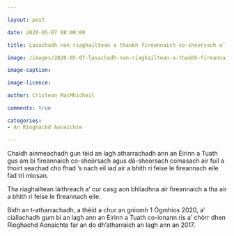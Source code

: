 ```yaml
---

layout: post

date: 2020-05-07 08:00:00

title: Lasachadh nan riaghailtean a thaobh fireannaich co-sheòrsach a’ toirt seachad fala ann an Èirinn a Tuath

image: /images/2020-05-07-lasachadh-nan-riaghailtean-a-thaobh-fireannaich-co-sheorsach-a-toirt-seachad-fala-ann-an-eirinn-a-tuath.JPG

image-caption:

image-licence:

author: Crìstean MacMhìcheil

comments: true

categories:
- An Rìoghachd Aonaichte

---
```


Chaidh ainmeachadh gun tèid an lagh atharrachadh ann an Èirinn a Tuath gus am bi fireannaich co-sheòrsach agus dà-sheòrsach comasach air fuil a thoirt seachad cho fhad ’s nach eil iad air a bhith ri feise le fireannach eile fad trì mìosan.

<!--more-->

Tha riaghailtean làithreach a’ cur casg aon bhliadhna air fireannaich a tha air a bhith ri feise le fireannach eile.

Bidh an t-atharrachadh, a thèid a chur an gnìomh 1 Ògmhios 2020, a’ ciallachadh gum bi an lagh ann an Èirinn a Tuath co-ionann ris a’ chòrr dhen Rìoghachd Aonaichte far an do dh’atharraich an lagh ann an 2017.
